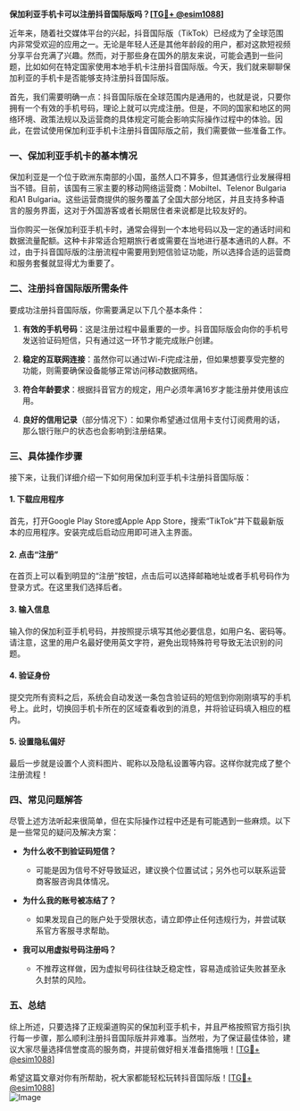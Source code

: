 **保加利亚手机卡可以注册抖音国际版吗？[[TG💪+ @esim1088](https://t.me/s/esim1088)]**

近年来，随着社交媒体平台的兴起，抖音国际版（TikTok）已经成为了全球范围内非常受欢迎的应用之一。无论是年轻人还是其他年龄段的用户，都对这款短视频分享平台充满了兴趣。然而，对于那些身在国外的朋友来说，可能会遇到一些问题，比如如何在特定国家使用本地手机卡注册抖音国际版。今天，我们就来聊聊保加利亚的手机卡是否能够支持注册抖音国际版。

首先，我们需要明确一点：抖音国际版在全球范围内是通用的，也就是说，只要你拥有一个有效的手机号码，理论上就可以完成注册。但是，不同的国家和地区的网络环境、政策法规以及运营商的具体规定可能会影响实际操作过程中的体验。因此，在尝试使用保加利亚手机卡注册抖音国际版之前，我们需要做一些准备工作。

### 一、保加利亚手机卡的基本情况

保加利亚是一个位于欧洲东南部的小国，虽然人口不算多，但其通信行业发展得相当不错。目前，该国有三家主要的移动网络运营商：Mobiltel、Telenor Bulgaria和A1 Bulgaria。这些运营商提供的服务覆盖了全国大部分地区，并且支持多种语言的服务界面，这对于外国游客或者长期居住者来说都是比较友好的。

当你购买一张保加利亚手机卡时，通常会得到一个本地号码以及一定的通话时间和数据流量配额。这种卡非常适合短期旅行者或需要在当地进行基本通讯的人群。不过，由于抖音国际版的注册流程中需要用到短信验证功能，所以选择合适的运营商和服务套餐就显得尤为重要了。

### 二、注册抖音国际版所需条件

要成功注册抖音国际版，你需要满足以下几个基本条件：

1. **有效的手机号码**：这是注册过程中最重要的一步。抖音国际版会向你的手机号发送验证码短信，只有通过这一环节才能完成账户创建。
   
2. **稳定的互联网连接**：虽然你可以通过Wi-Fi完成注册，但如果想要享受完整的功能，则需要确保设备能够正常访问移动数据网络。

3. **符合年龄要求**：根据抖音官方的规定，用户必须年满16岁才能注册并使用该应用。

4. **良好的信用记录**（部分情况下）：如果你希望通过信用卡支付订阅费用的话，那么银行账户的状态也会影响到注册结果。

### 三、具体操作步骤

接下来，让我们详细介绍一下如何用保加利亚手机卡注册抖音国际版：

#### 1. 下载应用程序
首先，打开Google Play Store或Apple App Store，搜索“TikTok”并下载最新版本的应用程序。安装完成后启动应用即可进入主界面。

#### 2. 点击“注册”
在首页上可以看到明显的“注册”按钮，点击后可以选择邮箱地址或者手机号码作为登录方式。在这里我们选择后者。

#### 3. 输入信息
输入你的保加利亚手机号码，并按照提示填写其他必要信息，如用户名、密码等。请注意，这里的用户名最好使用英文字符，避免出现特殊符号导致无法识别的问题。

#### 4. 验证身份
提交完所有资料之后，系统会自动发送一条包含验证码的短信到你刚刚填写的手机号上。此时，切换回手机卡所在的区域查看收到的消息，并将验证码填入相应的框内。

#### 5. 设置隐私偏好
最后一步就是设置个人资料图片、昵称以及隐私设置等内容。这样你就完成了整个注册流程！

### 四、常见问题解答

尽管上述方法听起来很简单，但在实际操作过程中还是有可能遇到一些麻烦。以下是一些常见的疑问及解决方案：

- **为什么收不到验证码短信？**
   - 可能是因为信号不好导致延迟，建议换个位置试试；另外也可以联系运营商客服咨询具体情况。
   
- **为什么我的账号被冻结了？**
   - 如果发现自己的账户处于受限状态，请立即停止任何违规行为，并尝试联系官方客服寻求帮助。

- **我可以用虚拟号码注册吗？**
   - 不推荐这样做，因为虚拟号码往往缺乏稳定性，容易造成验证失败甚至永久封禁的风险。

### 五、总结

综上所述，只要选择了正规渠道购买的保加利亚手机卡，并且严格按照官方指引执行每一步骤，那么顺利注册抖音国际版并非难事。当然啦，为了保证最佳体验，建议大家尽量选择信誉度高的服务商，并提前做好相关准备措施哦！[[TG💪+ @esim1088](https://t.me/s/esim1088)]

希望这篇文章对你有所帮助，祝大家都能轻松玩转抖音国际版！[[TG💪+ @esim1088](https://t.me/s/esim1088)]  
![Image](https://i.postimg.cc/4NQfJmqS/Snipaste-2025-05-13-00-14-12.png)